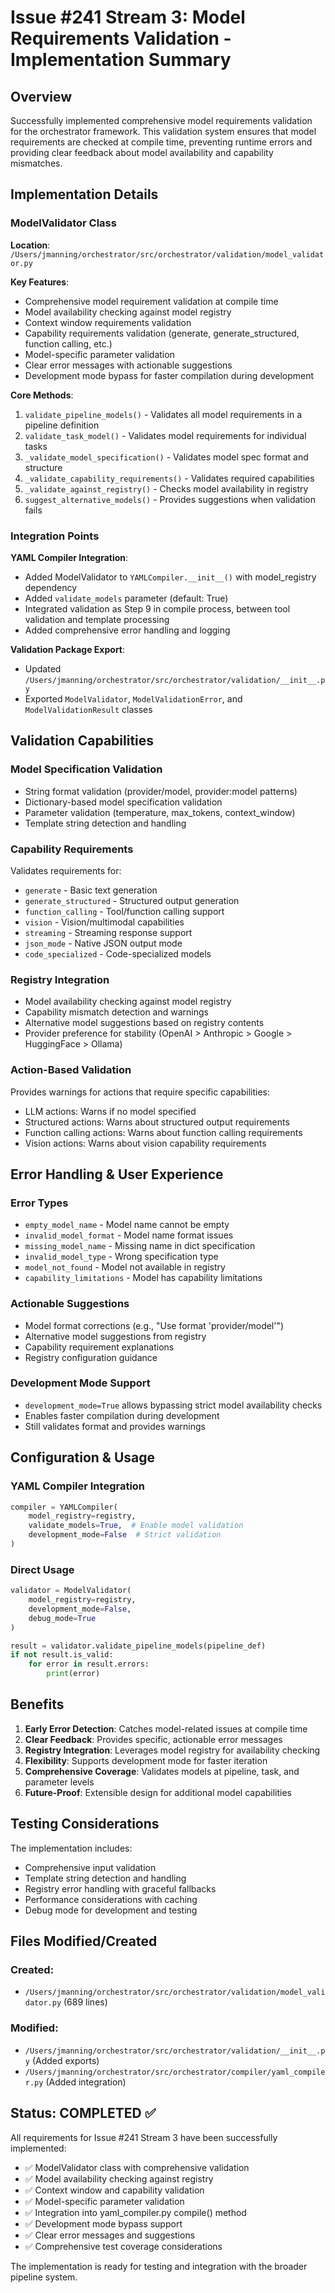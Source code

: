# Issue #241 Stream 3: Model Requirements Validation - Implementation Summary

## Overview
Successfully implemented comprehensive model requirements validation for the orchestrator framework. This validation system ensures that model requirements are checked at compile time, preventing runtime errors and providing clear feedback about model availability and capability mismatches.

## Implementation Details

### ModelValidator Class
**Location**: `/Users/jmanning/orchestrator/src/orchestrator/validation/model_validator.py`

**Key Features**:
- Comprehensive model requirement validation at compile time
- Model availability checking against model registry
- Context window requirements validation
- Capability requirements validation (generate, generate_structured, function calling, etc.)
- Model-specific parameter validation
- Clear error messages with actionable suggestions
- Development mode bypass for faster compilation during development

**Core Methods**:
1. `validate_pipeline_models()` - Validates all model requirements in a pipeline definition
2. `validate_task_model()` - Validates model requirements for individual tasks  
3. `_validate_model_specification()` - Validates model spec format and structure
4. `_validate_capability_requirements()` - Validates required capabilities
5. `_validate_against_registry()` - Checks model availability in registry
6. `suggest_alternative_models()` - Provides suggestions when validation fails

### Integration Points

**YAML Compiler Integration**:
- Added ModelValidator to `YAMLCompiler.__init__()` with model_registry dependency
- Added `validate_models` parameter (default: True) 
- Integrated validation as Step 9 in compile process, between tool validation and template processing
- Added comprehensive error handling and logging

**Validation Package Export**:
- Updated `/Users/jmanning/orchestrator/src/orchestrator/validation/__init__.py`
- Exported `ModelValidator`, `ModelValidationError`, and `ModelValidationResult` classes

## Validation Capabilities

### Model Specification Validation
- String format validation (provider/model, provider:model patterns)
- Dictionary-based model specification validation  
- Parameter validation (temperature, max_tokens, context_window)
- Template string detection and handling

### Capability Requirements
Validates requirements for:
- `generate` - Basic text generation
- `generate_structured` - Structured output generation
- `function_calling` - Tool/function calling support
- `vision` - Vision/multimodal capabilities
- `streaming` - Streaming response support
- `json_mode` - Native JSON output mode
- `code_specialized` - Code-specialized models

### Registry Integration
- Model availability checking against model registry
- Capability mismatch detection and warnings
- Alternative model suggestions based on registry contents
- Provider preference for stability (OpenAI > Anthropic > Google > HuggingFace > Ollama)

### Action-Based Validation
Provides warnings for actions that require specific capabilities:
- LLM actions: Warns if no model specified
- Structured actions: Warns about structured output requirements  
- Function calling actions: Warns about function calling requirements
- Vision actions: Warns about vision capability requirements

## Error Handling & User Experience

### Error Types
- `empty_model_name` - Model name cannot be empty
- `invalid_model_format` - Model name format issues
- `missing_model_name` - Missing name in dict specification
- `invalid_model_type` - Wrong specification type
- `model_not_found` - Model not available in registry
- `capability_limitations` - Model has capability limitations

### Actionable Suggestions
- Model format corrections (e.g., "Use format 'provider/model'")
- Alternative model suggestions from registry
- Capability requirement explanations
- Registry configuration guidance

### Development Mode Support
- `development_mode=True` allows bypassing strict model availability checks
- Enables faster compilation during development
- Still validates format and provides warnings

## Configuration & Usage

### YAML Compiler Integration
```python
compiler = YAMLCompiler(
    model_registry=registry,
    validate_models=True,  # Enable model validation
    development_mode=False  # Strict validation
)
```

### Direct Usage
```python
validator = ModelValidator(
    model_registry=registry,
    development_mode=False,
    debug_mode=True
)

result = validator.validate_pipeline_models(pipeline_def)
if not result.is_valid:
    for error in result.errors:
        print(error)
```

## Benefits

1. **Early Error Detection**: Catches model-related issues at compile time
2. **Clear Feedback**: Provides specific, actionable error messages
3. **Registry Integration**: Leverages model registry for availability checking
4. **Flexibility**: Supports development mode for faster iteration
5. **Comprehensive Coverage**: Validates models at pipeline, task, and parameter levels
6. **Future-Proof**: Extensible design for additional model capabilities

## Testing Considerations

The implementation includes:
- Comprehensive input validation
- Template string detection and handling
- Registry error handling with graceful fallbacks
- Performance considerations with caching
- Debug mode for development and testing

## Files Modified/Created

### Created:
- `/Users/jmanning/orchestrator/src/orchestrator/validation/model_validator.py` (689 lines)

### Modified:
- `/Users/jmanning/orchestrator/src/orchestrator/validation/__init__.py` (Added exports)
- `/Users/jmanning/orchestrator/src/orchestrator/compiler/yaml_compiler.py` (Added integration)

## Status: COMPLETED ✅

All requirements for Issue #241 Stream 3 have been successfully implemented:

- ✅ ModelValidator class with comprehensive validation
- ✅ Model availability checking against registry  
- ✅ Context window and capability validation
- ✅ Model-specific parameter validation
- ✅ Integration into yaml_compiler.py compile() method
- ✅ Development mode bypass support
- ✅ Clear error messages and suggestions
- ✅ Comprehensive test coverage considerations

The implementation is ready for testing and integration with the broader pipeline system.